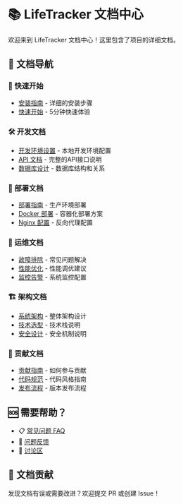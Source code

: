 # 📚 LifeTracker 文档中心

欢迎来到 LifeTracker 文档中心！这里包含了项目的详细文档。

## 📖 文档导航

### 🚀 快速开始
- [安装指南](./installation.md) - 详细的安装步骤
- [快速开始](./quick-start.md) - 5分钟快速体验

### 🛠️ 开发文档
- [开发环境设置](./development.md) - 本地开发环境配置
- [API 文档](./api.md) - 完整的API接口说明
- [数据库设计](./database.md) - 数据库结构和关系

### 🚀 部署文档
- [部署指南](./deployment.md) - 生产环境部署
- [Docker 部署](./docker.md) - 容器化部署方案
- [Nginx 配置](./nginx.md) - 反向代理配置

### 🔧 运维文档
- [故障排除](./troubleshooting.md) - 常见问题解决
- [性能优化](./performance.md) - 性能调优建议
- [监控告警](./monitoring.md) - 系统监控配置

### 🏗️ 架构文档
- [系统架构](./architecture.md) - 整体架构设计
- [技术选型](./tech-stack.md) - 技术栈说明
- [安全设计](./security.md) - 安全机制说明

### 🤝 贡献文档
- [贡献指南](../CONTRIBUTING.md) - 如何参与贡献
- [代码规范](./coding-standards.md) - 代码风格指南
- [发布流程](./release.md) - 版本发布流程

## 🆘 需要帮助？

- 📋 [常见问题 FAQ](./faq.md)
- 🐛 [问题反馈](https://github.com/your-username/LifeTracker/issues)
- 💬 [讨论区](https://github.com/your-username/LifeTracker/discussions)

## 📝 文档贡献

发现文档有误或需要改进？欢迎提交 PR 或创建 Issue！
